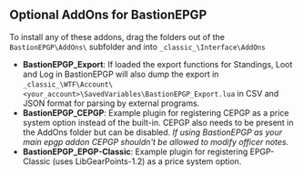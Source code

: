## Optional AddOns for BastionEPGP
To install any of these addons, drag the folders out of the `BastionEPGP\AddOns\` subfolder and into `_classic_\Interface\AddOns`

 - **BastionEPGP_Export**: If loaded the export functions for Standings, Loot and Log in BastionEPGP will also dump the export in `_classic_\WTF\Account\<your_account>\SavedVariables\BastionEPGP_Export.lua` in CSV and JSON format for parsing by external programs.
 - **BastionEPGP_CEPGP**: Example plugin for registering CEPGP as a price system option instead of the built-in. CEPGP also needs to be present in the AddOns folder but can be disabled. 
   *If using BastionEPGP as your main epgp addon CEPGP shouldn't be allowed to modify officer notes.*
 - **BastionEPGP_EPGP-Classic**: Example plugin for registering EPGP-Classic (uses LibGearPoints-1.2) as a price system option.